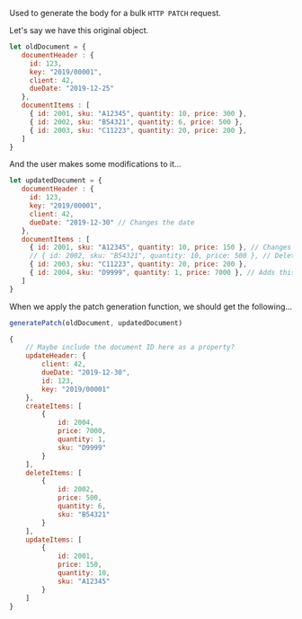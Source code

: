 Used to generate the body for a bulk `HTTP PATCH` request.

Let's say we have this original object.
```javascript
let oldDocument = {
   documentHeader : {
     id: 123,
     key: "2019/00001",
     client: 42,
     dueDate: "2019-12-25"
   }, 
   documentItems : [
     { id: 2001, sku: "A12345", quantity: 10, price: 300 },
     { id: 2002, sku: "B54321", quantity: 6, price: 500 }, 
     { id: 2003, sku: "C11223", quantity: 20, price: 200 },
   ]
}
```

And the user makes some modifications to it...
```javascript
let updatedDocument = {
   documentHeader : {
     id: 123,
     key: "2019/00001",
     client: 42,
     dueDate: "2019-12-30" // Changes the date
   }, 
   documentItems : [
     { id: 2001, sku: "A12345", quantity: 10, price: 150 }, // Changes the price
     // { id: 2002, sku: "B54321", quantity: 10, price: 500 }, // Deletes this one
     { id: 2003, sku: "C11223", quantity: 20, price: 200 },
     { id: 2004, sku: "D9999", quantity: 1, price: 7000 }, // Adds this item
   ]
}
```
When we apply the patch generation function, we should get the following...
```javascript
generatePatch(oldDocument, updatedDocument)

{
    // Maybe include the document ID here as a property?
    updateHeader: {
        client: 42,
        dueDate: "2019-12-30",
        id: 123,
        key: "2019/00001"
    },
    createItems: [
        {
            id: 2004,
            price: 7000,
            quantity: 1,
            sku: "D9999"
        }
    ],
    deleteItems: [
        {
            id: 2002,
            price: 500,
            quantity: 6,
            sku: "B54321"
        }
    ],
    updateItems: [
        {
            id: 2001,
            price: 150,
            quantity: 10,
            sku: "A12345"
        }
    ]
}
```